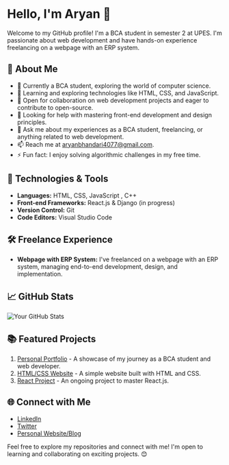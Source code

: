 # Hello, I'm Aryan 👋

Welcome to my GitHub profile! I'm a BCA student in semester 2 at UPES. I'm passionate about web development and have hands-on experience freelancing on a webpage with an ERP system.

## 🚀 About Me

- 💼 Currently a BCA student, exploring the world of computer science.
- 🌱 Learning and exploring technologies like HTML, CSS, and JavaScript.
- 👯 Open for collaboration on web development projects and eager to contribute to open-source.
- 🤔 Looking for help with mastering front-end development and design principles.
- 💬 Ask me about my experiences as a BCA student, freelancing, or anything related to web development.
- 📫 Reach me at aryanbhandari4077@gmail.com.
- ⚡ Fun fact: I enjoy solving algorithmic challenges in my free time.

## 🔧 Technologies & Tools

- **Languages:** HTML, CSS, JavaScript , C++
- **Front-end Frameworks:** React.js & Django (in progress)
- **Version Control:** Git
- **Code Editors:** Visual Studio Code

## 🛠️ Freelance Experience

- **Webpage with ERP System:** I've freelanced on a webpage with an ERP system, managing end-to-end development, design, and implementation.

## 📈 GitHub Stats

![Your GitHub Stats](https://github-readme-stats.vercel.app/api?username=your-username&show_icons=true&theme=radical)

## 📚 Featured Projects

1. [Personal Portfolio](link) - A showcase of my journey as a BCA student and web developer.
2. [HTML/CSS Website](link) - A simple website built with HTML and CSS.
3. [React Project](link) - An ongoing project to master React.js.

## 🌐 Connect with Me

- [LinkedIn](your-linkedin-profile)
- [Twitter](your-twitter-profile)
- [Personal Website/Blog](your-website)

Feel free to explore my repositories and connect with me! I'm open to learning and collaborating on exciting projects. 😊

